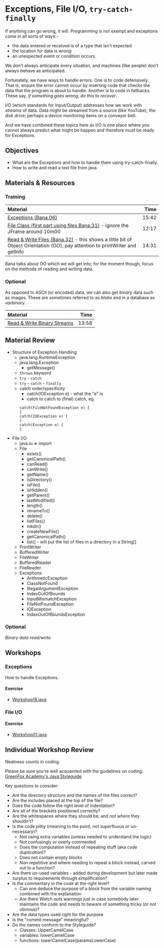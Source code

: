 # Exceptions, File I/O, `try-catch-finally`
If anything can go wrong, it will.   Programming is not exempt and exceptions come in all sorts of ways:-
- the data entered or received is of a type that isn't expected
- the location for data is wrong
- an unexpected event or condition occurs.

We don't always anticipate every situation, and machines (like people) don't always behave as anticipated.

Fortunately, we have ways to handle errors.  One is to code defensively.  That is, ensure the error cannot occur by inserting code that  checks the data that the program is about to handle.  Another is to code in fallbacks.  These say, *if something goes wrong, do this to recover*.

I/O (which standards for Input/Output) addresses how we work with *streams* of data.  Data might be streamed from a source (like YouTube), the disk drive; perhaps a device monitoring items on a conveyor belt.  

And we have combined these topics here as I/O is one place where you cannot always predict what might be happen and therefore must be ready for Exceptions.  

## Objectives
 - What are the Exceptions and how to handle them using try-catch-finally.
 - How to write and read a text file from java.

## Materials & Resources

### Training
| Material | Time |
|:-------- |-----:|
|[Exceptions (Bana.06)](https://www.youtube.com/watch?v=EWj60p8esD0)|15:42|
|[File Class (first part using files Bana.31)](https://www.youtube.com/watch?v=o9F73FU2vzs) - ignore the JFrame around 10m00|12:17|
|[Read & Write Files (Bana.32)](https://www.youtube.com/watch?v=D_WDuwnaobg) - this shows a little bit of Object Orientation (OO); pay attention to printWriter and getInfo|14:31|

Bana talks about OO which we will get into; for the moment though, focus on the methods of reading and writing data.  

### Optional
As opposed to ASCII (or encoded) data, we can also get *binary* data such as images.  These are sometimes referred to as *blobs* and in a database as *varbinary*.

| Material | Time |
|:-------- |-----:|
|[Read & Write Binary Streams](https://www.youtube.com/watch?v=X81XIVaMWCQ)|13:58|

## Material Review
- Structure of Exception Handling
  - java.lang.RuntimeException
  - java.lang.Exception
    - getMessage()
  - `throws` keyword
  - `try` - `catch`
  - `try` - `catch` - `finally`
  - catch order/specificity
    - catch(IOException e) - what the "e" is
    - catch to catch to (final) catch, eg.
    ```
    catch(FileNotFoundException e) {
    }
    catch(IOException e) {
    }
    catch(Exception e) {
    }
    ```
- File I/O
  - java.io.&lowast; import
  - File
    - exists()
    - getCanonicalPath()
    - canRead()
    - canWrite()
    - getName()
    - isDirectory()
    - isFile()
    - isHidden()
    - getParent()
    - lastModified()
    - length()
    - renameTo()
    - delete()
    - listFiles()
    - mkdir()
    - createNewFile()
    - getCanonicalPath()
    - list() - will put the list of files in a directory in a String[]
  - PrintWriter
  - BufferedWriter
  - FileWriter
  - BufferedReader
  - FileReader
  - Exceptions
    - ArithmeticException
    - ClassNotFound
    - IllegalArgumentException
    - IndexOutOfBounds
    - InputMismatchException
    - FileNotFoundException
    - IOException
    - IndexOutOfBoundsException

### Optional
*Binary data read/write.*

## Workshops
### Exceptions
How to handle Exceptions.

#### Exercise
- [Workshop18.java](workshop/Workshop18.java)

### File I/O

#### Exercise
- [Workshop01.java](workshop/Workshop01.java)


## Individual Workshop Review
Neatness counts in coding.

Please be sure you're well acquainted with the guidelines on coding: [GreenFox Academy's Java Styleguide](../../styleguide/java.md)

Key questions to consider:
- Are the directory structure and the names of the files correct?
- Are the includes placed at the top of the file?
- Does the code follow the right level of indentation?
- Are all of the brackets positioned correctly?
- Are the whitespaces where they should be; and not where they shouldn't?
- Is the code *pithy* (meaning to the point, not superfluous or un-necessary)?
  - Not using extra variables (unless needed to understand the logic)
  - Not confusingly or overly commented
  - Does the computation instead of repeating stuff (aka *code duplication*)?
  - Does not contain empty blocks
  - Non repetitive and where needing to repeat a block instead, carved out to a function?
- Are there un-used variables - added during development but later made surplus to requirements through simplification?
- Is the commentary in the code at the right level?
  - Can one deduce the purpose of a block from the variable naming combined with the explanation
  - Are there *Watch outs* warnings just in case somebody later maintains the code and needs to beware of something tricky (or not obvious)?
- Are the data types used right for the purpose
- Is the "commit message" meaningful?
- Do the names conform to the Styleguide?
    - Classes: UpperCamelCase
    - variables: lowerCamelCase
    - functions: lowerCamelCase(paramsLowerCase)
